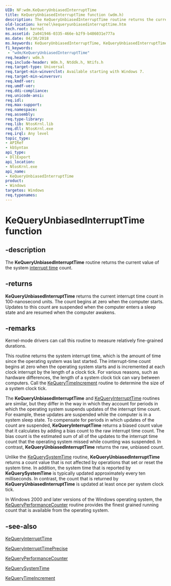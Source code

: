 ```yaml
---
UID: NF:wdm.KeQueryUnbiasedInterruptTime
title: KeQueryUnbiasedInterruptTime function (wdm.h)
description: The KeQueryUnbiasedInterruptTime routine returns the current value of the system interrupt time count.
old-location: kernel\kequeryunbiasedinterrupttime.htm
tech.root: kernel
ms.assetid: 2a041946-0335-466e-b2f9-b486031e777a
ms.date: 04/30/2018
ms.keywords: KeQueryUnbiasedInterruptTime, KeQueryUnbiasedInterruptTime routine [Kernel-Mode Driver Architecture], k105_34119e3c-6e9a-4e27-9d0e-3d9eb579df46.xml, kernel.kequeryunbiasedinterrupttime, wdm/KeQueryUnbiasedInterruptTime
f1_keywords:
 - "wdm/KeQueryUnbiasedInterruptTime"
req.header: wdm.h
req.include-header: Wdm.h, Ntddk.h, Ntifs.h
req.target-type: Universal
req.target-min-winverclnt: Available starting with Windows 7.
req.target-min-winversvr: 
req.kmdf-ver: 
req.umdf-ver: 
req.ddi-compliance: 
req.unicode-ansi: 
req.idl: 
req.max-support: 
req.namespace: 
req.assembly: 
req.type-library: 
req.lib: NtosKrnl.lib
req.dll: NtosKrnl.exe
req.irql: Any level
topic_type:
- APIRef
- kbSyntax
api_type:
- DllExport
api_location:
- NtosKrnl.exe
api_name:
- KeQueryUnbiasedInterruptTime
product:
- Windows
targetos: Windows
req.typenames: 
---
```


# KeQueryUnbiasedInterruptTime function


## -description


The <b>KeQueryUnbiasedInterruptTime</b> routine returns the current value of the system <a href="https://go.microsoft.com/fwlink/p/?linkid=201082">interrupt time</a> count.


## -returns



<b>KeQueryUnbiasedInterruptTime</b> returns the current interrupt time count in 100-nanosecond units. The count begins at zero when the computer starts. Updates to this count are suspended when the computer enters a sleep state and are resumed when the computer awakens. 




## -remarks



Kernel-mode drivers can call this routine to measure relatively fine-grained durations.

This routine returns the system interrupt time, which is the amount of time since the operating system was last started. The interrupt-time count begins at zero when the operating system starts and is incremented at each clock interrupt by the length of a clock tick. For various reasons, such as hardware differences, the length of a system clock tick can vary between computers. Call the <a href="https://docs.microsoft.com/windows-hardware/drivers/ddi/wdm/nf-wdm-kequerytimeincrement">KeQueryTimeIncrement</a> routine to determine the size of a system clock tick.

The <b>KeQueryUnbiasedInterruptTime</b> and <a href="https://docs.microsoft.com/windows-hardware/drivers/ddi/wdm/nf-wdm-kequeryinterrupttime">KeQueryInterruptTime</a> routines are similar, but they differ in the way in which they account for periods in which the operating system suspends updates of the interrupt time count. For example, these updates are suspended while the computer is in a system sleep state. To compensate for periods in which updates of the count are suspended, <b>KeQueryInterruptTime</b> returns a biased count value that it calculates by adding a bias count to the raw interrupt time count. The bias count is the estimated sum of all of the updates to the interrupt time count that the operating system missed while counting was suspended. In contrast, <b>KeQueryUnbiasedInterruptTime</b> returns the raw, unbiased count.

Unlike the <a href="https://docs.microsoft.com/windows-hardware/drivers/ddi/wdm/nf-wdm-kequerysystemtime">KeQuerySystemTime</a> routine, <b>KeQueryUnbiasedInterruptTime</b> returns a count value that is not affected by operations that set or reset the system time. In addition, the system time that is reported by <b>KeQuerySystemTime</b> is typically updated approximately every ten milliseconds. In contrast, the count that is returned by <b>KeQueryUnbiasedInterruptTime</b> is updated at least once per system clock tick.

In Windows 2000 and later versions of the Windows operating system, the <a href="https://docs.microsoft.com/windows-hardware/drivers/ddi/ntifs/nf-ntifs-kequeryperformancecounter">KeQueryPerformanceCounter</a> routine provides the finest grained running count that is available from the operating system.




## -see-also




<a href="https://docs.microsoft.com/windows-hardware/drivers/ddi/wdm/nf-wdm-kequeryinterrupttime">KeQueryInterruptTime</a>



<a href="https://docs.microsoft.com/windows-hardware/drivers/ddi/wdm/nf-wdm-kequeryinterrupttimeprecise">KeQueryInterruptTimePrecise</a>



<a href="https://docs.microsoft.com/windows-hardware/drivers/ddi/ntifs/nf-ntifs-kequeryperformancecounter">KeQueryPerformanceCounter</a>



<a href="https://docs.microsoft.com/windows-hardware/drivers/ddi/wdm/nf-wdm-kequerysystemtime">KeQuerySystemTime</a>



<a href="https://docs.microsoft.com/windows-hardware/drivers/ddi/wdm/nf-wdm-kequerytimeincrement">KeQueryTimeIncrement</a>
 

 

